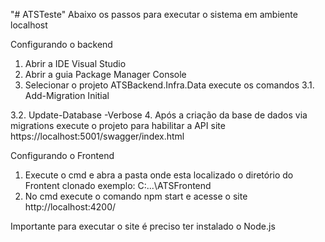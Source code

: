 "# ATSTeste" 
Abaixo os passos para executar o sistema em ambiente localhost

Configurando o backend
1.  Abrir a IDE Visual Studio 
2.  Abrir a guia Package Manager Console
3. Selecionar o projeto ATSBackend.Infra.Data execute os comandos
  3.1.  Add-Migration Initial
  
  3.2.  Update-Database -Verbose
4.  Após a criação da base de dados via migrations execute o projeto para habilitar a API site https://localhost:5001/swagger/index.html

Configurando o Frontend
1. Execute o cmd e abra a pasta onde esta localizado o diretório do Frontent clonado exemplo:  C:\...\ATSFrontend
2. No cmd execute o comando npm start e acesse o site http://localhost:4200/ 

Importante para executar o site é preciso ter instalado o Node.js
